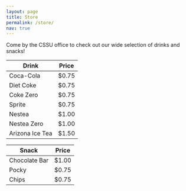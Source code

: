 ```yaml
---
layout: page
title: Store
permalink: /store/
nav: true
---
```


Come by the CSSU office to check out our wide selection of drinks and snacks!

| Drink           | Price |
|-----------------|-------|
| Coca-Cola       | $0.75 |
| Diet Coke       | $0.75 |
| Coke Zero       | $0.75 |
| Sprite          | $0.75 |
| Nestea          | $1.00 |
| Nestea Zero     | $1.00 |
| Arizona Ice Tea | $1.50 |

| Snack           | Price |
|-----------------|-------|
| Chocolate Bar   | $1.00 |
| Pocky           | $0.75 |
| Chips           | $0.75 |
